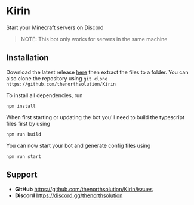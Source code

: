 # Kirin

Start your Minecraft servers on Discord

> NOTE: This bot only works for servers in the same machine

## Installation

Download the latest release [here](https://github.com/thenorthsolution/Kirin/releases/latest) then extract the files to a folder. You can also clone the repository using `git clone https://github.com/thenorthsolution/Kirin`

To install all dependencies, run
```
npm install
```

When first starting or updating the bot you'll need to build the typescript files first by using
```
npm run build
```

You can now start your bot and generate config files using
```
npm run start
```

## Support

- **GitHub** https://github.com/thenorthsolution/Kirin/issues
- **Discord** https://discord.gg/thenorthsolution
